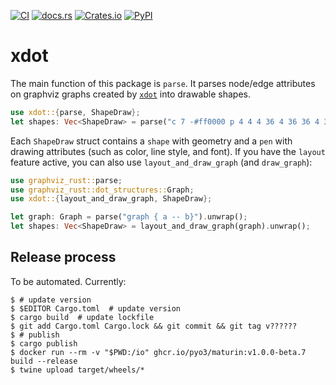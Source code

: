 [![CI](https://github.com/flying-sheep/xdot-rust/actions/workflows/rust.yml/badge.svg)](https://github.com/flying-sheep/xdot-rust/actions/workflows/rust.yml)
[![docs.rs](https://img.shields.io/docsrs/xdot)](https://docs.rs/xdot/latest/xdot/)
[![Crates.io](https://img.shields.io/crates/v/xdot)](https://crates.io/crates/xdot)
[![PyPI](https://img.shields.io/pypi/v/xdot-rs)](https://pypi.org/project/xdot-rs/)

xdot
====

The main function of this package is `parse`.
It parses node/edge attributes on graphviz graphs created by [`xdot`](https://graphviz.org/docs/attr-types/xdot/) into drawable shapes.

```rust
use xdot::{parse, ShapeDraw};
let shapes: Vec<ShapeDraw> = parse("c 7 -#ff0000 p 4 4 4 36 4 36 36 4 36");
```

Each `ShapeDraw` struct contains a `shape` with geometry and a `pen` with drawing attributes (such as color, line style, and font).
If you have the `layout` feature active, you can also use `layout_and_draw_graph` (and `draw_graph`):

```rust
use graphviz_rust::parse;
use graphviz_rust::dot_structures::Graph;
use xdot::{layout_and_draw_graph, ShapeDraw};

let graph: Graph = parse("graph { a -- b}").unwrap();
let shapes: Vec<ShapeDraw> = layout_and_draw_graph(graph).unwrap();
```

Release process
---------------

To be automated. Currently:

```console
$ # update version
$ $EDITOR Cargo.toml  # update version
$ cargo build  # update lockfile
$ git add Cargo.toml Cargo.lock && git commit && git tag v??????
$ # publish
$ cargo publish
$ docker run --rm -v "$PWD:/io" ghcr.io/pyo3/maturin:v1.0.0-beta.7 build --release
$ twine upload target/wheels/*
```
